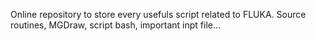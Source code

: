 Online repository to store every usefuls script related to FLUKA.
Source routines, MGDraw, script bash, important inpt file...
